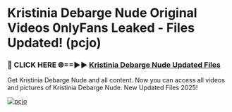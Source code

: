# Kristinia Debarge Nude Original Videos 0nlyFans Leaked - Files Updated! (pcjo)

<h3>🔴 CLICK HERE 🌐==►► <a href="https://tinyurl.com/y5r63du9" rel="nofollow">Kristinia Debarge Nude Updated Files</a></h3>

Get Kristinia Debarge Nude and all content. Now you can access all videos and pictures of Kristinia Debarge Nude. New Updated Files 2025!

[![pcjo](https://i.imgur.com/UVo9nyh.gif)](https://tinyurl.com/y5r63du9)